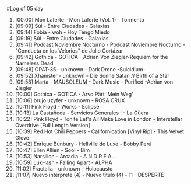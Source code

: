 #Log of 05 day

1. [00:00] Mon Laferte - Mon Laferte (Vol. 1) - Tormento
1. [09:09] Súi - Entre Ciudades - Galaxias
1. [09:14] Fobia - woh - Hoy Tengo Miedo
1. [09:19] Súi - Entre Ciudades - Galaxias
1. [09:41] Podcast Noviembre Nocturno - Podcast Noviembre Nocturno - "Conducta en los Velorios" de Julio Cortázar
1. [09:42] Gothica - GOTICA - Adrian Von Ziegler-Requiem for the Nameless Dead
1. [09:48] OPAT-35 - unknown - Dark Drone -Suicidium-
1. [09:52] Xhamster - unknown - Die Sonne Satan // Birth of a Star
1. [09:58] Marta - MAUSOLEUM - Dark Music - Purified -Adrian von Ziegler
1. [10:00] Gothica - GOTICA - Arvo Pärt 'Mein Weg'
1. [10:06] brujo uzyfer - unknown - ROSA CRUX
1. [10:11] Pink Floyd - Works - Eclipse
1. [10:13] La Castañeda - Servicios Generales I - La Güera
1. [10:22] Pink Floyd - Tonite Let's All Make Love in London - Interstellar Overdrive [Full Length Version]
1. [10:39] Red Hot Chili Peppers - Californication [Vinyl Rip] - This Velvet Glove
1. [10:42] Enrique Bunbury - Hellville de Luxe - Bobby Perú
1. [10:47] Ellen Allien - Sool - Bim
1. [10:53] Narsilion - Arcadia - A N D R E A...
1. [10:59] LukHash - Falling Apart - ALPHA
1. [11:02] Fractalia - unknown - Holocausto
1. [11:07] Nuevo intérprete (4) - Nuevo título (4) - 11 - DESPERTE
